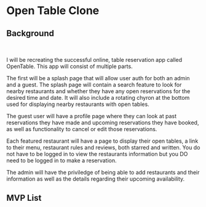 <h1>Open Table Clone</h1>

<h2>Background</h2><br>
<p>I will be recreating the successful online, table reservation app called OpenTable. This app will consist of multiple parts.</p>
<p>The first will be a splash page that will allow user auth for both an admin and a guest. The splash page will contain a search feature to look for nearby restaurants and whether they have any open reservations for the desired time and date. It will also include a rotating chyron at the bottom used for displaying nearby restaurants with open tables.</p>
<p>The guest user will have a profile page where they can look at past reservations they have made and upcoming reservations they have booked, as well as functionality to cancel or edit those reservations.</p>
<p>Each featured restaurant will have a page to display their open tables, a link to their menu, restaurant rules and reviews, both starred and written. You do not have to be logged in to view the restaurants information but you DO need to be logged in to make a reservation.</p>
<p>The admin will have the priviledge of being able to add restaurants and their information as well as the details regarding their upcoming availability.</p>
<h2>MVP List</h2>
